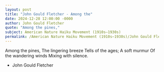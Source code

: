 ```yaml
---
layout: post
title: "John Gould Fletcher - Among the"
date: 2024-12-28 12:00:00 -0000
author: John Gould Fletcher
quote: "Among the pines,"
subject: American Nature Haiku Movement (1910s–1930s)
permalink: /American Nature Haiku Movement (1910s–1930s)/John Gould Fletcher/John Gould Fletcher - Among the
---
```


Among the pines,
The lingering breeze
Tells of the ages;
A soft murmur
Of the wandering winds
Mixing with silence.

- John Gould Fletcher
